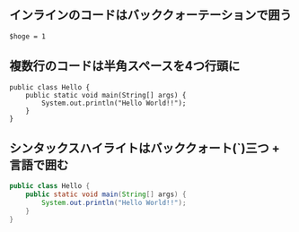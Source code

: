 インラインのコードはバッククォーテーションで囲う
---
`$hoge = 1`

複数行のコードは半角スペースを4つ行頭に
---
    public class Hello {
        public static void main(String[] args) {
            System.out.println("Hello World!!");
        }
    }

シンタックスハイライトはバッククォート(`)三つ + 言語で囲む
---
```java
public class Hello {
    public static void main(String[] args) {
        System.out.println("Hello World!!");
    }
}
```

